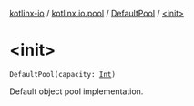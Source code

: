 [kotlinx-io](../../index.md) / [kotlinx.io.pool](../index.md) / [DefaultPool](index.md) / [&lt;init&gt;](./-init-.md)

# &lt;init&gt;

`DefaultPool(capacity: `[`Int`](https://kotlinlang.org/api/latest/jvm/stdlib/kotlin/-int/index.html)`)`

Default object pool implementation.

